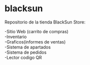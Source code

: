 blacksun
========

Repositorio de la tienda BlackSun Store:

-Sitio Web (carrito de compras) <br/>
-Inventario <br/>
-Graficos(informes de ventas)<br/>
-Sistema de apartados<br/>
-Sistema de pedidos<br/>
-Lector codigo QR<br/>




